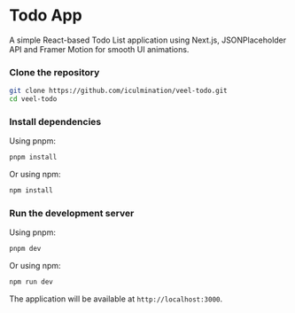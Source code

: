 # Todo App

A simple React-based Todo List application using Next.js, JSONPlaceholder API and Framer Motion for smooth UI animations.

### Clone the repository
```sh
git clone https://github.com/iculmination/veel-todo.git
cd veel-todo
```

### Install dependencies
Using pnpm:
```sh
pnpm install
```
Or using npm:
```sh
npm install
```

### Run the development server
Using pnpm:
```sh
pnpm dev
```
Or using npm:
```sh
npm run dev
```

The application will be available at `http://localhost:3000`.
